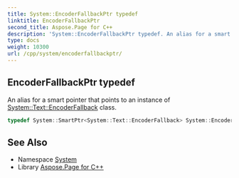 ```yaml
---
title: System::EncoderFallbackPtr typedef
linktitle: EncoderFallbackPtr
second_title: Aspose.Page for C++
description: 'System::EncoderFallbackPtr typedef. An alias for a smart pointer that points to an instance of System::Text::EncoderFallback class in C++.'
type: docs
weight: 10300
url: /cpp/system/encoderfallbackptr/
---
```

## EncoderFallbackPtr typedef


An alias for a smart pointer that points to an instance of [System::Text::EncoderFallback](../../system.text/encoderfallback/) class.

```cpp
typedef System::SmartPtr<System::Text::EncoderFallback> System::EncoderFallbackPtr
```

## See Also

* Namespace [System](../)
* Library [Aspose.Page for C++](../../)
